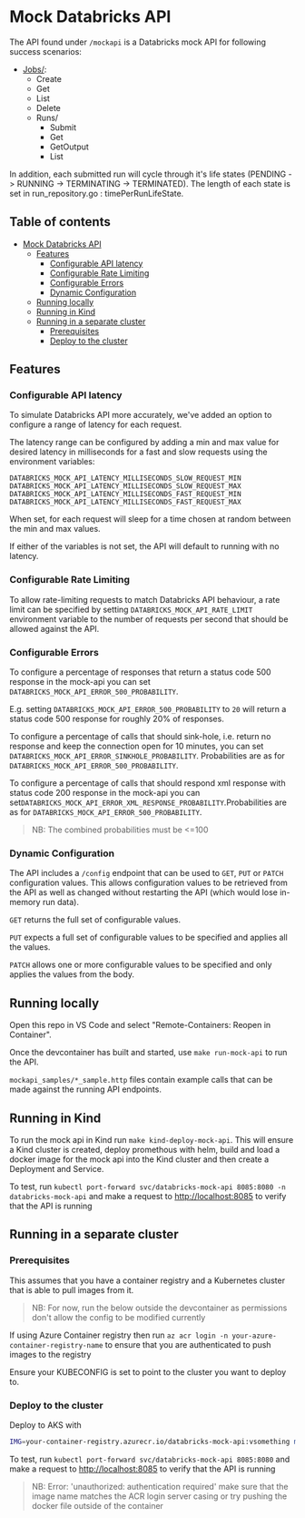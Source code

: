 # Mock Databricks API

The API found under `/mockapi` is a Databricks mock API for following success scenarios:

- [Jobs/](https://docs.databricks.com/dev-tools/api/latest/jobs.html):
  - Create
  - Get
  - List
  - Delete
  - Runs/
    - Submit
    - Get
    - GetOutput
    - List

In addition, each submitted run will cycle through it's life states (PENDING -> RUNNING -> TERMINATING -> TERMINATED).
The length of each state is set in run_repository.go : timePerRunLifeState.

## Table of contents <!-- omit in toc -->

- [Mock Databricks API](#mock-databricks-api)
  - [Features](#features)
    - [Configurable API latency](#configurable-api-latency)
    - [Configurable Rate Limiting](#configurable-rate-limiting)
    - [Configurable Errors](#configurable-errors)
    - [Dynamic Configuration](#dynamic-configuration)
  - [Running locally](#running-locally)
  - [Running in Kind](#running-in-kind)
  - [Running in a separate cluster](#running-in-a-separate-cluster)
    - [Prerequisites](#prerequisites)
    - [Deploy to the cluster](#deploy-to-the-cluster)

## Features

### Configurable API latency

To simulate Databricks API more accurately, we've added an option to configure a range of latency for each request.

The latency range can be configured by adding a min and max value for desired latency in milliseconds for a fast and slow requests using the environment variables:

```text
DATABRICKS_MOCK_API_LATENCY_MILLISECONDS_SLOW_REQUEST_MIN
DATABRICKS_MOCK_API_LATENCY_MILLISECONDS_SLOW_REQUEST_MAX
DATABRICKS_MOCK_API_LATENCY_MILLISECONDS_FAST_REQUEST_MIN
DATABRICKS_MOCK_API_LATENCY_MILLISECONDS_FAST_REQUEST_MAX
```

When set, for each request will sleep for a time chosen at random between the min and max values.

If either of the variables is not set, the API will default to running with no latency.

### Configurable Rate Limiting

To allow rate-limiting requests to match Databricks API behaviour, a rate limit can be specified by setting `DATABRICKS_MOCK_API_RATE_LIMIT` environment variable to the number of requests per second that should be allowed against the API.

### Configurable Errors

To configure a percentage of responses that return a status code 500 response in the mock-api you can set `DATABRICKS_MOCK_API_ERROR_500_PROBABILITY`.

E.g. setting `DATABRICKS_MOCK_API_ERROR_500_PROBABILITY` to `20` will return a status code 500 response for roughly 20% of responses.

To configure a percentage of calls that should sink-hole, i.e. return no response and keep the connection open for 10 minutes, you can set `DATABRICKS_MOCK_API_ERROR_SINKHOLE_PROBABILITY`. Probabilities are as for `DATABRICKS_MOCK_API_ERROR_500_PROBABILITY`.

To configure a percentage of calls that should respond xml response with status code 200 response in the mock-api you can set`DATABRICKS_MOCK_API_ERROR_XML_RESPONSE_PROBABILITY`.Probabilities are as for `DATABRICKS_MOCK_API_ERROR_500_PROBABILITY`.

> NB: The combined probabilities must be <=100

### Dynamic Configuration

The API includes a `/config` endpoint that can be used to `GET`, `PUT` or `PATCH` configuration values. This allows configuration values to be retrieved from the API as well as changed without restarting the API (which would lose in-memory run data).

`GET` returns the full set of configurable values.

`PUT` expects a full set of configurable values to be specified and applies all the values.

`PATCH` allows one or more configurable values to be specified and only applies the values from the body.

## Running locally

Open this repo in VS Code and select "Remote-Containers: Reopen in Container".

Once the devcontainer has built and started, use `make run-mock-api` to run the API.

`mockapi_samples/*_sample.http` files contain example calls that can be made against the running API endpoints.

## Running in Kind

To run the mock api in Kind run `make kind-deploy-mock-api`. This will ensure a Kind cluster is created, deploy promethous with helm, build and load a docker image for the mock api into the Kind cluster and then create a Deployment and Service.

To test, run `kubectl port-forward svc/databricks-mock-api 8085:8080 -n databricks-mock-api` and make a request to <http://localhost:8085> to verify that the API is running

## Running in a separate cluster

### Prerequisites

This assumes that you have a container registry and a Kubernetes cluster that is able to pull images from it.

> NB: For now, run the below outside the devcontainer as permissions don't allow the config to be modified currently

If using Azure Container registry then run `az acr login -n your-azure-container-registry-name` to ensure that you are authenticated to push images to the registry

Ensure your KUBECONFIG is set to point to the cluster you want to deploy to.

### Deploy to the cluster

Deploy to AKS with

```bash
IMG=your-container-registry.azurecr.io/databricks-mock-api:vsomething make aks-deploy-mock-api
```

To test, run `kubectl port-forward svc/databricks-mock-api 8085:8080` and make a request to <http://localhost:8085> to verify that the API is running

> NB: Error: 'unauthorized: authentication required' make sure that the image name matches the ACR login server casing or try pushing the docker file outside of the container
